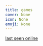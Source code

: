 ```yaml
---
title: games
cover: None
icon: None
emoji: None
---
```


[last seen online](https://sochinstudio.com/games/last_seen_online)
